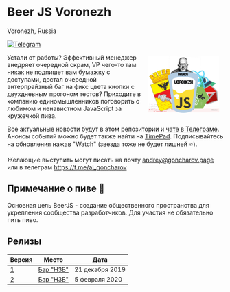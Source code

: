 # Beer JS Voronezh
Voronezh, Russia

[![Telegram](https://img.shields.io/badge/telegram-join%20chat-blue.svg?style=flat)](https://t.me/beer_js_voronezh)

<img src="https://github.com/beerjs/voronezh/blob/master/beerjsvrn.jpg" align="right" hspace="10" vspace="6" width="33%">

Устали от работы? Эффективный менеджер внедряет очередной скрам, VP чего-то там никак не подпишет вам бумажку с доступами, достал очередной энтерпрайзный баг на фикс цвета кнопки с двухдневным прогоном тестов? Приходите в компанию единомышленников поговорить о любимом и ненавистном JavaScript за кружечкой пива.

Все актуальные новости будут в этом репозитории и [чате в Телеграме](https://t.me/beer_js_voronezh). Анонсы событий можно будет также найти на [TimePad](https://beerjs-voronezh.timepad.ru/events/). Подписывайтесь на обновления нажав "Watch" (звезда тоже не будет лишней :star:).

Желающие выступить могут писать на почту andrey@goncharov.page или в телеграм https://t.me/ai_goncharov

## Примечание о пиве :beers:

Основная цель BeerJS - создание общественного пространства для укрепления сообщества разработчиков. Для участия не обязательно пить пиво.

## Релизы

Версия | Место  | Дата
-|-|-
[1](https://github.com/beerjs/voronezh/issues/1) | [Бар "НЗБ"](https://go.2gis.com/cwvyb) | 21 декабря 2019
[2](https://github.com/beerjs/voronezh/issues/2) | [Бар "НЗБ"](https://go.2gis.com/cwvyb) | 5 февраля 2020
